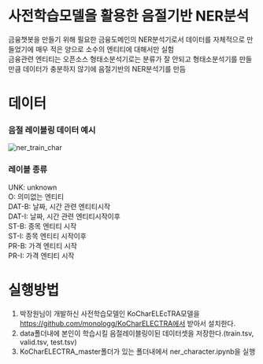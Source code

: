 # 사전학습모델을 활용한 음절기반 NER분석
금융챗봇을 만들기 위해 필요한 금융도메인의 NER분석기로서 데이터를 자체적으로 만들었기에 매우 적은 양으로 소수의 엔티티에 대해서만 실험  
금융관련 엔티티는 오픈소스 형태소분석기로는 분류가 잘 안되고 형태소분석기를 만들만큼 데이터가 충분하지 않기에 음절기반의 NER분석기를 만듬

# 데이터
### 음절 레이블링 데이터 예시  
![ner_train_char](https://user-images.githubusercontent.com/94896717/210489190-a438f152-5cc6-411c-a406-13190d138e16.png)  
  
### 레이블 종류  
UNK: unknown  
O: 의미없는 엔티티  
DAT-B: 날짜, 시간 관련 엔티티시작  
DAT-I: 날짜, 시간 관련 엔티티시작이후  
ST-B: 종목 엔티티 시작  
ST-I: 종목 엔티티 시작이후  
PR-B: 가격 엔티티 시작  
PR-I: 가격 엔티티 시작   

# 실행방법
1. 박장원님이 개발하신 사전학습모델인 KoCharELEcTRA모델을 https://github.com/monologg/KoCharELECTRA에서 받아서 설치한다.
2. data폴더내에 본인이 학습시킬 음절레이블링이된 데이터셋을 저장한다.(train.tsv, valid.tsv, test.tsv)
3. KoCharELECTRA_master폴더가 있는 폴더내에서 ner_character.ipynb을 실행
